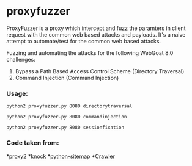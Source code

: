 # proxyfuzzer

ProxyFuzzer is a proxy which intercept and fuzz the paramters in client request with the common web based attacks and payloads.
It's a naive attempt to automate/test for the common web based attacks.

Fuzzing and automating the attacks for the following WebGoat 8.0 challenges:
1. Bypass a Path Based Access Control Scheme (Directory Traversal)
2. Command Injection    (Command Injection)


### Usage:
```
python2 proxyfuzzer.py 8080 directorytraversal
```
```
python2 proxyfuzzer.py 8080 commandinjection
```
```
python2 proxyfuzzer.py 8080 sessionfixation
```


### Code taken from:
*[proxy2](https://github.com/inaz2/proxy2/)
*[knock](https://github.com/guelfoweb/knock)
*[python-sitemap](https://github.com/c4software/python-sitemap)
*[Crawler](https://gist.github.com/debrice/a34563fb078d9d2d15e8)
